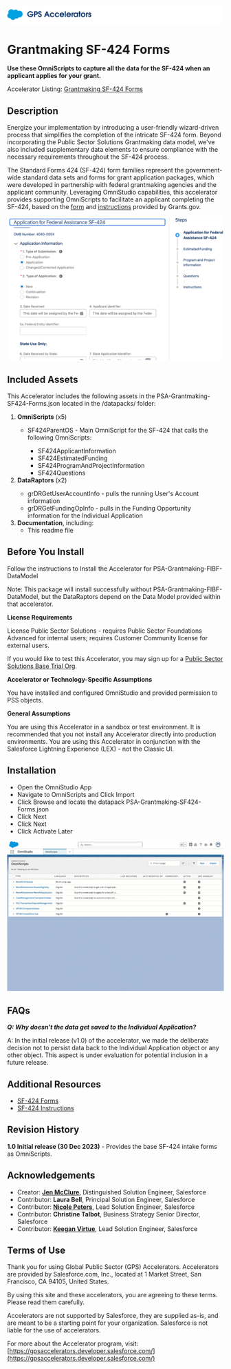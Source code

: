 ![Public Sector Accelerators logo](/docs/Logo_GPSAccelerators_v01.png)

# Grantmaking SF-424 Forms

**Use these OmniScripts to capture all the data for the SF-424 when an applicant applies for your grant.**

Accelerator Listing: [Grantmaking SF-424 Forms](https://gpsaccelerators.developer.salesforce.com/accelerator/a0wDo000000UCF3IAO/grantmaking-sf424-forms)


## Description

Energize your implementation by introducing a user-friendly wizard-driven process that simplifies the completion of the intricate SF-424 form. Beyond incorporating the Public Sector Solutions Grantmaking data model, we've also included supplementary data elements to ensure compliance with the necessary requirements throughout the SF-424 process.

The Standard Forms 424 (SF-424) form families represent the government-wide standard data sets and forms for grant application packages, which were developed in partnership with federal grantmaking agencies and the applicant community.  Leveraging OmniStudio capabilities, this accelerator provides supporting OmniScripts to facilitate an applicant completing the SF-424, based on the [form](https://apply07.grants.gov/apply/forms/sample/SF424_4_0-V4.0.pdf) and [instructions](https://apply07.grants.gov/apply/forms/instructions/SF424D-V1.1-Instructions.pdf) provided by Grants.gov.

![Sample OmniScript SF-424](/docs/SF-424Sample.png)

## Included Assets

This Accelerator includes the following assets in the PSA-Grantmaking-SF424-Forms.json located in the /datapacks/ folder:
<ol>
  <li><strong>OmniScripts</strong> (x5)</li>
  <ul>
    <li>SF424ParentOS - Main OmniScript for the SF-424 that calls the following OmniScripts:</li>
    <ul>
     <li>SF424ApplicantInformation</li>
     <li>SF424EstimatedFunding</li>
     <li>SF424ProgramAndProjectInformation</li>
     <li>SF424Questions</li>
    </ul>
  </ul>
       <li><strong>DataRaptors</strong> (x2)</li>
  <ul>
    <li>grDRGetUserAccountInfo - pulls the running User's Account information</li>
    <li>grDRGetFundingOpInfo - pulls in the Funding Opportunity information for the Individual Application</li>
  </ul>
  <li><strong>Documentation</strong>, including:
    <ul>
      <li>This readme file</li>
    </ul>
  </li>
</ol>


## Before You Install

Follow the instructions to Install the Accelerator for PSA-Grantmaking-FIBF-DataModel

Note: This package will install successfully without PSA-Grantmaking-FIBF-DataModel, but the DataRaptors depend on the Data Model provided within that accelerator.

**License Requirements**

License Public Sector Solutions - requires Public Sector Foundations Advanced for internal users; requires Customer Community license for external users.  

If you would like to test this Accelerator, you may sign up for a [Public Sector Solutions Base Trial Org](https://www.salesforce.com/form/industries/government/public-sector-base-trial/).

**Accelerator or Technology-Specific Assumptions** 

You have installed and configured OmniStudio and provided permission to PSS objects.

**General Assumptions** 

You are using this Accelerator in a sandbox or test environment. It is recommended that you not install any Accelerator directly into production environments.
You are using this Accelerator in conjunction with the Salesforce Lightning Experience (LEX) - not the Classic UI.


## Installation

<ul>
  <li>Open the OmniStudio App</li>
  <li>Navigate to OmniScripts and Click Import </li>
  <li>Click Browse and locate the datapack PSA-Grantmaking-SF424-Forms.json</li>
  <li>Click Next</li>
  <li>Click Next</li>
  <li>Click Activate Later</li>
</ul>

![Installation](/docs/ImportPSAGrantmakingSF424Forms.gif)


## FAQs

**_Q: Why doesn't the data get saved to the Individual Application?_**

A: In the initial release (v1.0) of the accelerator, we made the deliberate decision not to persist data back to the Individual Application object or any other object. This aspect is under evaluation for potential inclusion in a future release.


## Additional Resources

- [SF-424 Forms](https://apply07.grants.gov/apply/forms/sample/SF424_4_0-V4.0.pdf)
- [SF-424 Instructions](https://apply07.grants.gov/apply/forms/instructions/SF424D-V1.1-Instructions.pdf)


## Revision History

<strong>1.0 Initial release (30 Dec 2023)</strong> - Provides the base SF-424 intake forms as OmniScripts.


## Acknowledgements

- Creator: **[Jen McClure](https://github.com/jmcclurenc)**, Distinguished Solution Engineer, Salesforce
- Contributor: **Laura Bell**, Principal Solution Engineer, Salesforce
- Contributor: **[Nicole Peters](https://github.com/SnpetersF2008)**, Lead Solution Engineer, Salesforce
- Contributor: **Christine Talbot**, Business Strategy Senior Director, Salesforce
- Contributor: **[Keegan Virtue](https://github.com/kvirtue123)**, Lead Solution Engineer, Salesforce


## Terms of Use

Thank you for using Global Public Sector (GPS) Accelerators.  Accelerators are provided by Salesforce.com, Inc., located at 1 Market Street, San Francisco, CA 94105, United States.

By using this site and these accelerators, you are agreeing to these terms. Please read them carefully.

Accelerators are not supported by Salesforce, they are supplied as-is, and are meant to be a starting point for your organization. Salesforce is not liable for the use of accelerators.

For more about the Accelerator program, visit: [https://gpsaccelerators.developer.salesforce.com/](https://gpsaccelerators.developer.salesforce.com/)
